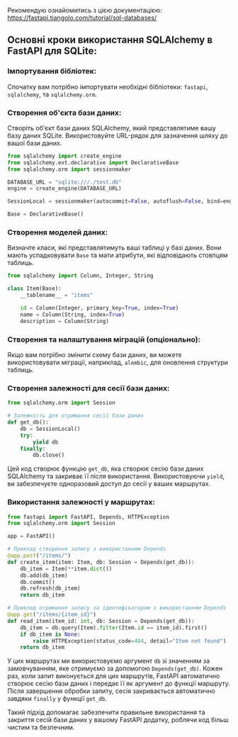 Рекомендую ознайомитись з цією документацією:
https://fastapi.tiangolo.com/tutorial/sql-databases/

## Основні кроки використання SQLAlchemy в FastAPI для SQLite:

### Імпортування бібліотек:
 
   Спочатку вам потрібно імпортувати необхідні бібліотеки: `fastapi`, `sqlalchemy`, та `sqlalchemy.orm`.

### Створення об'єкта бази даних:
   Створіть об'єкт бази даних SQLAlchemy, який представлятиме вашу базу даних SQLite. Використовуйте URL-рядок для зазначення шляху до вашої бази даних.

```python
from sqlalchemy import create_engine
from sqlalchemy.ext.declarative import DeclarativeBase
from sqlalchemy.orm import sessionmaker

DATABASE_URL = "sqlite:///./test.db"
engine = create_engine(DATABASE_URL)

SessionLocal = sessionmaker(autocommit=False, autoflush=False, bind=engine)

Base = DeclarativeBase()
```

### Створення моделей даних:
   Визначте класи, які представлятимуть ваші таблиці у базі даних. Вони мають успадковувати `Base` та мати атрибути, які відповідають стовпцям таблиць.

```python
from sqlalchemy import Column, Integer, String

class Item(Base):
    __tablename__ = "items"

    id = Column(Integer, primary_key=True, index=True)
    name = Column(String, index=True)
    description = Column(String)
```

### Створення та налаштування міграцій (опціонально):
   Якщо вам потрібно змінити схему бази даних, ви можете використовувати міграції, наприклад, `alembic`, для оновлення структури таблиць.


### Створення залежності для сесії бази даних:

```python
from sqlalchemy.orm import Session

# Залежність для отримання сесії бази даних
def get_db():
    db = SessionLocal()
    try:
        yield db
    finally:
        db.close()
```

Цей код створює функцію `get_db`, яка створює сесію бази даних SQLAlchemy та закриває її після використання. Використовуючи `yield`, ви забезпечуєте одноразовий доступ до сесії у ваших маршрутах.

### Використання залежності у маршрутах:

```python
from fastapi import FastAPI, Depends, HTTPException
from sqlalchemy.orm import Session

app = FastAPI()

# Приклад створення запису з використанням Depends
@app.post("/items/")
def create_item(item: Item, db: Session = Depends(get_db)):
    db_item = Item(**item.dict())
    db.add(db_item)
    db.commit()
    db.refresh(db_item)
    return db_item

# Приклад отримання запису за ідентифікатором з використанням Depends
@app.get("/items/{item_id}")
def read_item(item_id: int, db: Session = Depends(get_db)):
    db_item = db.query(Item).filter(Item.id == item_id).first()
    if db_item is None:
        raise HTTPException(status_code=404, detail="Item not found")
    return db_item
```

У цих маршрутах ми використовуємо аргумент `db` зі значенням за замовчуванням, яке отримуємо за допомогою `Depends(get_db)`. Кожен раз, коли запит виконується для цих маршрутів, FastAPI автоматично створює сесію бази даних і передає її як аргумент до функції маршруту. Після завершення обробки запиту, сесія закривається автоматично завдяки `finally` у функції `get_db`.

Такий підхід допомагає забезпечити правильне використання та закриття сесій бази даних у вашому FastAPI додатку, роблячи код більш чистим та безпечним.